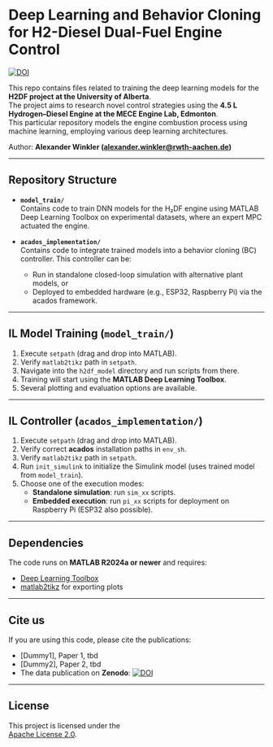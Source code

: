 # Deep Learning and Behavior Cloning for H2-Diesel Dual-Fuel Engine Control

[![DOI](https://zenodo.org/badge/1036036262.svg)](https://doi.org/10.5281/zenodo.16902947)

This repo contains files related to training the deep learning models for the **H2DF project at the University of Alberta**.  
The project aims to research novel control strategies using the **4.5 L Hydrogen–Diesel Engine at the MECE Engine Lab, Edmonton**.  
This particular repository models the engine combustion process using machine learning, employing various deep learning architectures.

Author: **Alexander Winkler (alexander.winkler@rwth-aachen.de)**

---

## Repository Structure

- **`model_train/`**  
  Contains code to train DNN models for the H₂DF engine using MATLAB Deep Learning Toolbox on experimental datasets, where an expert MPC actuated the engine.  

- **`acados_implementation/`**  
  Contains code to integrate trained models into a behavior cloning (BC) controller. This controller can be:
  - Run in standalone closed-loop simulation with alternative plant models, or  
  - Deployed to embedded hardware (e.g., ESP32, Raspberry Pi) via the acados framework.  

---

## IL Model Training (`model_train/`)

1. Execute `setpath` (drag and drop into MATLAB).  
2. Verify `matlab2tikz` path in `setpath`.  
3. Navigate into the `h2df_model` directory and run scripts from there.  
4. Training will start using the **MATLAB Deep Learning Toolbox**.  
5. Several plotting and evaluation options are available.  

---

## IL Controller (`acados_implementation/`)

1. Execute `setpath` (drag and drop into MATLAB).  
2. Verify correct **acados** installation paths in `env_sh`.  
3. Verify `matlab2tikz` path in `setpath`.  
4. Run `init_simulink` to initialize the Simulink model (uses trained model from `model_train`).  
5. Choose one of the execution modes:
   - **Standalone simulation**: run `sim_xx` scripts.  
   - **Embedded execution**: run `pi_xx` scripts for deployment on Raspberry Pi (ESP32 also possible).  

---

## Dependencies 

The code runs on **MATLAB R2024a or newer** and requires:  
- [Deep Learning Toolbox](https://de.mathworks.com/products/deep-learning.html)  
- [matlab2tikz](https://github.com/matlab2tikz/matlab2tikz) for exporting plots  

---

## Cite us

If you are using this code, please cite the publications:  
- [Dummy1], Paper 1, tbd  
- [Dummy2], Paper 2, tbd
- The data publication on **Zenodo**:
[![DOI](https://zenodo.org/badge/1036036262.svg)](https://doi.org/10.5281/zenodo.16902579)  

---

## License

This project is licensed under the  
[Apache License 2.0](https://www.apache.org/licenses/LICENSE-2.0.txt).
